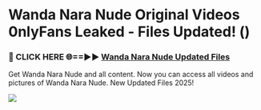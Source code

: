 # Wanda Nara Nude Original Videos 0nlyFans Leaked - Files Updated! ()

<h3>🔴 CLICK HERE 🌐==►► <a href="https://tinyurl.com/2p9ay9w9" rel="nofollow">Wanda Nara Nude Updated Files</a></h3>

Get Wanda Nara Nude and all content. Now you can access all videos and pictures of Wanda Nara Nude. New Updated Files 2025!

[![](https://i.imgur.com/KQgVmj3.gif)](https://tinyurl.com/2p9ay9w9)
